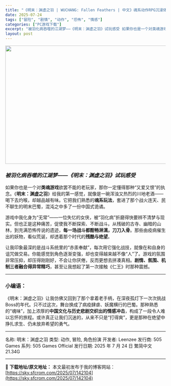 ```yaml
---
title: "《明末：渊虚之羽 | WUCHANG: Fallen Feathers | 中文》魂系动作RPG沉浸体验"
date: 2025-07-24
tags: ["冒险", "剧情", "动作", "恐怖", "情感"]
categories: ["PC游戏下载"]
excerpt: "被羽化病吞噬的江湖梦——《明末：渊虚之羽》试玩感受 如果你也是一个对类魂游戏欲罢不能的老玩家，那你一定懂得那种“又爱又恨”的执念。《明末：渊虚之羽》给我的第一感觉，就像是一碗浑浊又热烈的川地老酒——喝下去灼喉，却越品越有味。它把我们熟悉的魂系玩法，套进了那个战火连天、民不聊生的明末巴蜀，混沌之中多了&hellip;"
layout: post
---
```


<img class="aligncenter size-full wp-image-142105" src="https://sky.sfcrom.com/wp-content/uploads/2025/07/2025072407395673.webp" alt="" width="660" height="370" />
<h3><em><strong>被羽化病吞噬的江湖梦——《明末：渊虚之羽》试玩感受</strong></em></h3>
如果你也是一个对<strong>类魂游戏</strong>欲罢不能的老玩家，那你一定懂得那种“又爱又恨”的执念。《<strong>明末：渊虚之羽</strong>》给我的第一感觉，就像是一碗浑浊又热烈的川地老酒——喝下去灼喉，却越品越有味。它把我们熟悉的<strong>魂系玩法</strong>，套进了那个战火连天、民不聊生的明末巴蜀，混沌之中多了一份中国式诡谲。

游戏中我化身为“无常”——一位失忆的女侠，被“羽化病”折磨得快要辨不清梦与现实。但也正是这种痛苦，促使我不断探索、不断战斗。从残破的古寺、幽暗的山林，到充满恐怖传说的遗迹，<strong>每一场战斗都酣畅淋漓，刀刀入骨</strong>。那些由疫病催生出的妖物，看似荒诞，却透着那个时代的<strong>残酷与绝望</strong>。

让我印象最深的是战斗系统里的“赤汞奉献”，每次用它强化战技，就像在和自身的诅咒做交易。你能感觉到角色逐渐变强，却也变得越来越不像“人”了。游戏的氛围非常压抑，却压得刚刚好，不会让你厌倦，反而更想去拼凑真相。<strong>剧情、氛围、机制三者融合得异常精巧</strong>，甚至让我想起了第一次接触《仁王》时那种震撼。

<hr />

<h3><strong>小编语：</strong></h3>
《明末：渊虚之羽》让我仿佛又回到了那个拿着老手柄，在深夜孤灯下一次次挑战Boss的年代。只不过这次，舞台换成了病疫肆虐、妖魔横行的巴蜀。那种熟悉的“魂味”，加上浓厚的<strong>中国文化与历史悲剧交织出的情感冲击</strong>，构成了一段令人难以忘怀的旅程。或许真正让我们沉迷的，从来不只是“打得爽”，更是那种在绝望中挣扎求生、仍未放弃希望的勇气。

<hr />

名称: 明末：渊虚之羽
类型: 动作, 冒险, 角色扮演
开发者: Leenzee
发行商: 505 Games
系列: 505 Games Official
发行日期: 2025 年 7 月 24 日
繁简中文
21.34G

---
📖 **下载地址/原文地址：** 本文最初发布于我的博客网站：[https://sky.sfcrom.com/2025/07/142104](https://sky.sfcrom.com/2025/07/142104)
